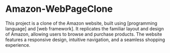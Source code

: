 # Amazon-WebPageClone
This project is a clone of the Amazon website, built using [programming language] and [web framework]. It replicates the familiar layout and design of Amazon, allowing users to browse and purchase products. The website features a responsive design, intuitive navigation, and a seamless shopping experience.

